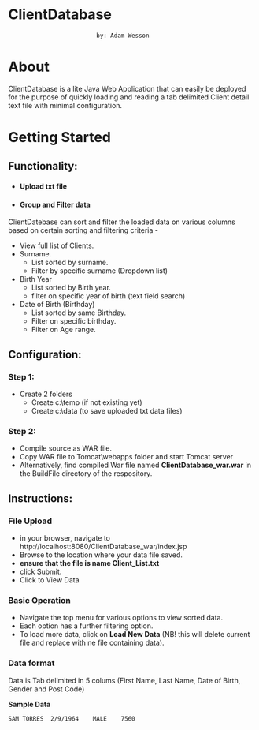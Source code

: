 # ClientDatabase 
                             by: Adam Wesson
                             
# About                                           
ClientDatabase is a lite Java Web Application that can easily be deployed for the purpose of quickly loading and reading a tab delimited Client detail text file with minimal configuration.

# Getting Started
## Functionality:
- #### Upload txt file

- #### Group and Filter data

ClientDatebase can sort and filter the loaded data on various columns based on certain sorting and filtering criteria - 
- View full list of Clients.
- Surname.
    - List sorted by surname.
    - Filter by specific surname (Dropdown list)
- Birth Year
    - List sorted by Birth year.
    - filter on specific year of birth (text field search)
- Date of Birth (Birthday)
    - List sorted by same Birthday.
    - Filter on specific birthday.
    - Filter on Age range.

## Configuration:
### Step 1:

- Create 2 folders
    - Create c:\temp (if not existing yet)
    - Create c:\data (to save uploaded txt data files)
    
### Step 2: 
- Compile source as WAR file.
- Copy WAR file to Tomcat\webapps folder and start Tomcat server
- Alternatively, find compiled War file named **ClientDatabase_war.war** in the BuildFile directory of the respository.

## Instructions:

### File Upload

- in your browser, navigate to http://localhost:8080/ClientDatabase_war/index.jsp
- Browse to the location where your data file saved.
- **ensure that the file is name Client_List.txt**
- click Submit.
- Click to View Data

### Basic Operation

- Navigate the top menu for various options to view sorted data.
- Each option has a further filtering option.
- To load more data, click on **Load New Data** (NB! this will delete current file and replace with ne file containing data).

### Data format

Data is Tab delimited in 5 colums (First Name, Last Name, Date of Birth, Gender and Post Code)

**Sample Data**

    SAM	TORRES	2/9/1964	MALE	7560

